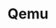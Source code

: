---
image:
  featured: 'true'
  path: /assets/images/projects/qemu.png
permalink: /engineering/projects/qemu/
project_link_name: qemu
project_maintainers: ''
project_stats: 'false'
project_url: https://www.qemu.org/
title: Qemu
---